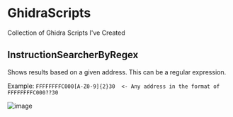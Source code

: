 # GhidraScripts
Collection of Ghidra Scripts I've Created


##  InstructionSearcherByRegex
Shows results based on a given address.  This can be a regular expression.

Example:  `FFFFFFFFC000[A-Z0-9]{2}30  <- Any address in the format of FFFFFFFFC000??30`

![image](https://user-images.githubusercontent.com/19847688/126988092-c04addea-d778-4e89-b85e-21160cec1782.png)

